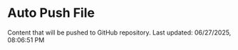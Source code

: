 # Auto Push File

Content that will be pushed to GitHub repository.
Last updated: 06/27/2025, 08:06:51 PM
